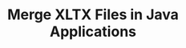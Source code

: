 ---
############################# Static ############################
layout: "autogen"
draft: false
path: "merger/java/xltx/"
otherformats: PDF BMP CSV DOC DOCM DOCX DOT DOTM DOTX EPUB Excel HTML Image MHT MHTML ODP ODS ODT OneNote OTP OTT PDF PNG POTM POTX PPS PPSM PPSX PPT PPTM PPTX PS RTF TEX TIF TIFF TSV TXT VDX Visio VSDM VSDX VSSX VSSM VSTM VSTX VSX VTX Web Word Worksheet XLAM XLS XLSB XLSM XLSX XLT XLTM XPS 

############################# Head ############################
head_title: "Merge XLTX Files via Java & J2SE Documents Merger API"
head_description: "Merge multiple XLTX files into a single file using Java documents merger API with all data, style and formatting as the source documents."

############################# Header ############################
title: "Merge XLTX Files in Java Applications"
description: "Merge multiple XLTX files into a single file using Java documents merger API. Merge selected pages or page ranges from various source documents into a single resultant document with all data, style and formatting as the source documents."

############################# SubMenu ############################
submenu:
    enable: true

############################# About ############################
about:
    enable: true
    title: "GroupDocs.Merger for Java API"
    content: |
        GroupDocs.Merger for Java library offers a simple solution to safely merge & split between a wide range of document formats including PDF, Microsoft Office (Word, Excel, PowerPoint, OneNote), OpenDocument, HTML, images and many others within .NET applications. By adding just a few lines of the code, perform several document operations such as move, remove, rotate, swap, extract or change the orientation of pages within the documents. The documents merging API also supports previewing document pages as an image to analyse the document structure, formatting and content on the page.
        
        GroupDocs.Merger APIs are well supported on all major operating systems and Java versions including J2SE 7.0 (1.7), J2SE 8.0 (1.8) and Java 10.

############################# Steps ############################
steps:
    enable: true
    title_left: "Merge Two or More XLTX Files in Java"
    content_left: |
        [GroupDocs.Merger](https://products.groupdocs.com/merger/java/) makes it easy for Java developers to merge multiple XLTX files by implementing a few easy steps.

        *   Create an instance of **Merger** class and load XLTX file.
        *   Call **Join** method of **Merger** class instance and load another XLTX file.
        *   Call **Save** method of **Merger** class instance to save the merged document.
        
    title_right: "System Requirements"
    content_right: |
        Before executing the code example below, please make sure that you have the following prerequisites installled on your system.

        *   Operating Systems: Microsoft Windows, Linux, MacOS
        *   Development Environments: NetBeans, IntelliJ IDEA, Eclipse
        *   Frameworks: Java 7 (1.7) and above
        *   Download the latest version of GroupDocs.Merger for Java from [Maven](https://repository.groupdocs.com/webapp/#/artifacts/browse/tree/General/repo/com/groupdocs/groupdocs-merger)
        
    code: |
        ```cs
        // Merge XLTX files using GroupDocs.Merger API
        // Instantiate Merger with input XLTX document
        Merger merger = new Merger("input_1.xltx"))
          {
            // Call Join method of Merger class instance and pass second source document path
            merger.Join("input_2.xltx");
            
            // Call Save method of Merger class instance to save merged document
            merger.Save("merged-file.xltx");
          }
        ```
        

demos:
    enable: true
        

about_formats:
    enable: true


more_formats:
    enable: true


back_to_top:
    enable: true
---
